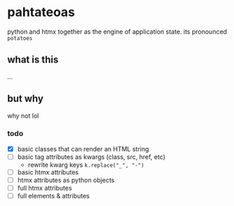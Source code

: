 # pahtateoas

python and htmx together as the engine of application state. its pronounced `potatoes`

## what is this

...

## but why

why not lol

### todo

- [x] basic classes that can render an HTML string
- [ ] basic tag attributes as kwargs (class, src, href, etc)
  - rewrite kwarg keys `k.replace("_", "-")`
- [ ] basic htmx attributes
- [ ] htmx attributes as python objects
- [ ] full htmx attributes
- [ ] full elements & attributes
